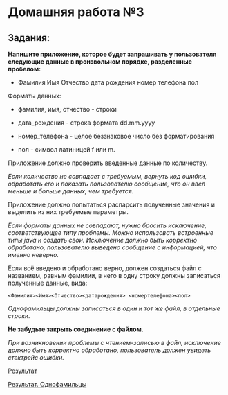 # Домашняя работа №3

## Задания:

**Напишите приложение, которое будет запрашивать у пользователя следующие данные в произвольном порядке, разделенные пробелом:**
* Фамилия Имя Отчество дата рождения номер телефона пол

Форматы данных:

+ фамилия, имя, отчество - строки

+ дата_рождения - строка формата dd.mm.yyyy

+ номер_телефона - целое беззнаковое число без форматирования

+ пол - символ латиницей f или m.

Приложение должно проверить введенные данные по количеству. 

*Если количество не совпадает с требуемым, вернуть код ошибки, обработать его и показать пользователю сообщение, что он ввел меньше и больше данных, чем требуется.*

Приложение должно попытаться распарсить полученные значения и выделить из них требуемые параметры. 

*Если форматы данных не совпадают, нужно бросить исключение, соответствующее типу проблемы. Можно использовать встроенные типы java и создать свои. Исключение должно быть корректно обработано, пользователю выведено сообщение с информацией, что именно неверно.*

Если всё введено и обработано верно, должен создаться файл с названием, равным фамилии, в него в одну строку должны записаться полученные данные, вида:

`<Фамилия><Имя><Отчество><датарождения> <номертелефона><пол>`

*Однофамильцы должны записаться в один и тот же файл, в отдельные строки.*

**Не забудьте закрыть соединение с файлом.**

*При возникновении проблемы с чтением-записью в файл, исключение должно быть корректно обработано, пользователь должен увидеть стектрейс ошибки.*

[Результат](https://github.com/MikhailAkulov/Exceptions_home_works/blob/main/Ivanov)

[Результат. Однофамильцы](https://github.com/MikhailAkulov/Exceptions_home_works/blob/main/Akulov)